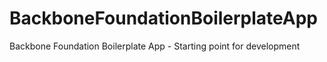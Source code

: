 BackboneFoundationBoilerplateApp
================================

Backbone Foundation Boilerplate App - Starting point for development
